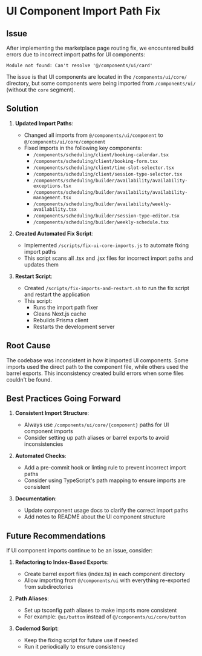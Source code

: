 # UI Component Import Path Fix

## Issue

After implementing the marketplace page routing fix, we encountered build errors due to incorrect import paths for UI components:

```
Module not found: Can't resolve '@/components/ui/card'
```

The issue is that UI components are located in the `/components/ui/core/` directory, but some components were being imported from `/components/ui/` (without the `core` segment).

## Solution

1. **Updated Import Paths**:
   - Changed all imports from `@/components/ui/component` to `@/components/ui/core/component`
   - Fixed imports in the following key components:
     - `/components/scheduling/client/booking-calendar.tsx`
     - `/components/scheduling/client/booking-form.tsx`
     - `/components/scheduling/client/time-slot-selector.tsx`
     - `/components/scheduling/client/session-type-selector.tsx`
     - `/components/scheduling/builder/availability/availability-exceptions.tsx`
     - `/components/scheduling/builder/availability/availability-management.tsx`
     - `/components/scheduling/builder/availability/weekly-availability.tsx`
     - `/components/scheduling/builder/session-type-editor.tsx`
     - `/components/scheduling/builder/weekly-schedule.tsx`

2. **Created Automated Fix Script**:
   - Implemented `/scripts/fix-ui-core-imports.js` to automate fixing import paths
   - This script scans all .tsx and .jsx files for incorrect import paths and updates them

3. **Restart Script**:
   - Created `/scripts/fix-imports-and-restart.sh` to run the fix script and restart the application
   - This script:
     - Runs the import path fixer
     - Cleans Next.js cache
     - Rebuilds Prisma client
     - Restarts the development server

## Root Cause

The codebase was inconsistent in how it imported UI components. Some imports used the direct path to the component file, while others used the barrel exports. This inconsistency created build errors when some files couldn't be found.

## Best Practices Going Forward

1. **Consistent Import Structure**:
   - Always use `/components/ui/core/{component}` paths for UI component imports
   - Consider setting up path aliases or barrel exports to avoid inconsistencies

2. **Automated Checks**:
   - Add a pre-commit hook or linting rule to prevent incorrect import paths
   - Consider using TypeScript's path mapping to ensure imports are consistent

3. **Documentation**:
   - Update component usage docs to clarify the correct import paths
   - Add notes to README about the UI component structure

## Future Recommendations

If UI component imports continue to be an issue, consider:

1. **Refactoring to Index-Based Exports**:
   - Create barrel export files (index.ts) in each component directory
   - Allow importing from `@/components/ui` with everything re-exported from subdirectories

2. **Path Aliases**:
   - Set up tsconfig path aliases to make imports more consistent
   - For example: `@ui/button` instead of `@/components/ui/core/button`

3. **Codemod Script**:
   - Keep the fixing script for future use if needed
   - Run it periodically to ensure consistency